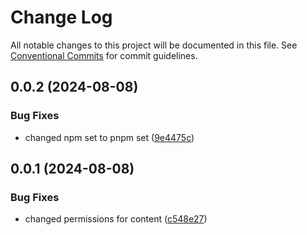 # Change Log

All notable changes to this project will be documented in this file.
See [Conventional Commits](https://conventionalcommits.org) for commit guidelines.

## 0.0.2 (2024-08-08)


### Bug Fixes

* changed npm set to pnpm set ([9e4475c](https://github.com/1st-Cathays/ui-devkit/commit/9e4475c78667b2d21e4cb6d6d171b22d290c3b51))





## 0.0.1 (2024-08-08)


### Bug Fixes

* changed permissions for content ([c548e27](https://github.com/1st-Cathays/ui-devkit/commit/c548e275be7a3ea3249c6f205b9b98734c20115e))
